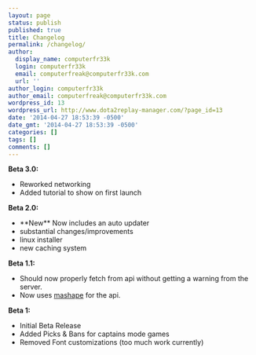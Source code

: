 ```yaml
---
layout: page
status: publish
published: true
title: Changelog
permalink: /changelog/
author:
  display_name: computerfr33k
  login: computerfr33k
  email: computerfreak@computerfr33k.com
  url: ''
author_login: computerfr33k
author_email: computerfreak@computerfr33k.com
wordpress_id: 13
wordpress_url: http://www.dota2replay-manager.com/?page_id=13
date: '2014-04-27 18:53:39 -0500'
date_gmt: '2014-04-27 18:53:39 -0500'
categories: []
tags: []
comments: []
---
```

<p><strong>Beta 3.0:</strong>
<ul>
<li>Reworked networking</li>
<li>Added tutorial to show on first launch</li>
</ul>
<strong>Beta 2.0:</strong>
<ul>
<li>**New** Now includes an auto updater</li>
<li>substantial changes/improvements</li>
<li>linux installer</li>
<li>new caching system</li>
</ul>
<strong>Beta 1.1:</strong>
<ul>
<li>Should now properly fetch from api without getting a warning from the server.</li>
<li>Now uses <a href="https://www.mashape.com/">mashape</a> for the api.</li>
</ul>
<strong>Beta 1:</strong>
<ul>
<li>Initial Beta Release</li>
<li>Added Picks &amp; Bans for captains mode games</li>
<li>Removed Font customizations (too much work currently)</li>
</ul>
